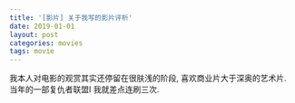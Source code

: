 ```yaml
---
title: '[影片] 关于我写的影片评析'
date: 2019-01-01
layout: post
categories: movies
tags: movie
---
```

我本人对电影的观赏其实还停留在很肤浅的阶段, 喜欢商业片大于深奥的艺术片. 当年的一部复仇者联盟I 我就差点连刷三次.
